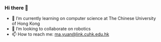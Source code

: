 ### Hi there 👋
- 🌱 I’m currently learning on computer science at The Chinese University of Hong Kong
- 👯 I’m looking to collaborate on robotics
- 📫 How to reach me: ma.yuan@link.cuhk.edu.hk


<!--
**Charles-YUAN-MA/Charles-YUAN-MA** is a ✨ _special_ ✨ repository because its `README.md` (this file) appears on your GitHub profile.

Here are some ideas to get you started:

- 🔭 I’m currently working on ...
- 🌱 I’m currently learning ...
- 👯 I’m looking to collaborate on ...
- 🤔 I’m looking for help with ...
- 💬 Ask me about ...
- 📫 How to reach me: ...
- 😄 Pronouns: ...
- ⚡ Fun fact: ...
-->
